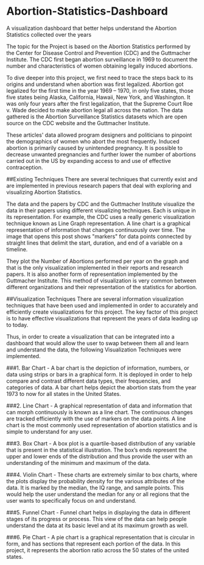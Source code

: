 # Abortion-Statistics-Dashboard
A visualization dashboard that better helps understand the Abortion Statistics collected over the years


The topic for the Project is based on the Abortion Statistics performed by the Center for
Disease Control and Prevention (CDC) and the Guttmacher Institute. The CDC first began
abortion surveillance in 1969 to document the number and characteristics of women obtaining
legally induced abortions.


To dive deeper into this project, we first need to trace the steps back to its origins and understand
when abortion was first legalized. Abortion got legalized for the first time in the year 1969 –
1970, in only five states, those five states being Alaska, California, Hawaii, New York, and
Washington. It was only four years after the first legalization, that the Supreme Court Roe v.
Wade decided to make abortion legal all across the nation.
The data gathered is the Abortion Surveillance Statistics datasets which are open source on the
CDC website and the Guttmacher Institute.


These articles' data allowed program designers and politicians to pinpoint the demographics of
women who abort the most frequently. Induced abortion is primarily caused by unintended
pregnancy. It is possible to decrease unwanted pregnancies and further lower the number of
abortions carried out in the US by expanding access to and use of effective contraception.


##Existing Techniques
There are several techniques that currently exist and are implemented in previous research papers
that deal with exploring and visualizing Abortion Statistics.

The data and the papers by CDC and the Guttmacher Institute visualize the data in their papers
using different visualizing techniques. Each is unique in its representation.
For example, the CDC uses a really generic visualization technique known as Line Graph
representation. A line chart is a graphical representation of information that changes
continuously over time. The image that opens this post shows "markers" for data points
connected by straight lines that delimit the start, duration, and end of a variable on a timeline.

They plot the Number of Abortions performed per year on the graph and that is the only
visualization implemented in their reports and research papers.
It is also another form of representation implemented by the Guttmacher Institute. This method
of visualization is very common between different organizations and their representation of the
statistics for abortion.

##Visualization Techniques
There are several information visualization techniques that have been used and implemented in
order to accurately and efficiently create visualizations for this project. The key factor of this
project is to have effective visualizations that represent the years of data leading up to today.

Thus, in order to create a visualization that can be integrated into a dashboard that would allow
the user to swap between them all and learn and understand the data, the following Visualization
Techniques were implemented.

###1. Bar Chart -
A bar chart is the depiction of information, numbers, or data using strips or bars in a
graphical form. It is deployed in order to help compare and contrast different data types,
their frequencies, and categories of data. A bar chart helps depict the abortion stats from
the year 1973 to now for all states in the United States.

###2. Line Chart -
A graphical representation of data and information that can morph continuously is known
as a line chart. The continuous changes are tracked efficiently with the use of markers on
the data points. A line chart is the most commonly used representation of abortion
statistics and is simple to understand for any user.


###3. Box Chart -
A box plot is a quartile-based distribution of any variable that is present in the statistical
illustration. The box’s ends represent the upper and lower ends of the distribution and
thus provide the user with an understanding of the minimum and maximum of the data.


###4. Violin Chart -
These charts are extremely similar to box charts, where the plots display the probability
density for the various attributes of the data. It is marked by the median, the IQ range,
and sample points. This would help the user understand the median for any or all regions
that the user wants to specifically focus on and understand.


###5. Funnel Chart -
Funnel chart helps in displaying the data in different stages of its progress or process.
This view of the data can help people understand the data at its basic level and at its
maximum growth as well.


###6. Pie Chart -
A pie chart is a graphical representation that is circular in form, and has sections that
represent each portion of the data. In this project, it represents the abortion ratio across
the 50 states of the united states.


